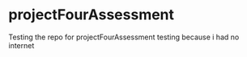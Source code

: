 # projectFourAssessment
 Testing the repo for projectFourAssessment
 testing because i had no internet